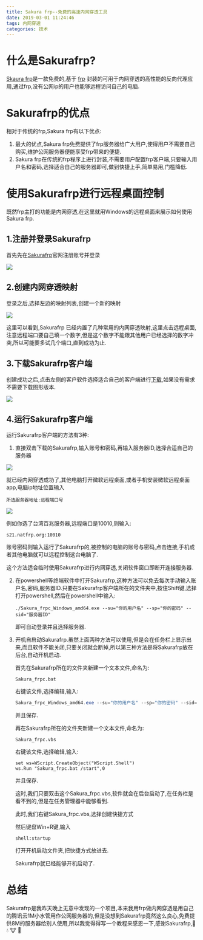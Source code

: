 ```yaml
---
title: Sakura frp--免费的高速内网穿透工具
date: 2019-03-01 11:24:46
tags: 内网穿透
categories: 技术
---
```


# 什么是Sakurafrp?

[Skaura frp](https://www.natfrp.org)是一款免费的,基于 [frp](https://github.com/fatedier/frp) 封装的可用于内网穿透的高性能的反向代理应用,通过frp,没有公网ip的用户也能够远程访问自己的电脑.

<!-- more -->

# Sakurafrp的优点

相对于传统的frp,Sakura frp有以下优点:

1. 最大的优点,Sakura frp免费提供了frp服务器给广大用户,使得用户不需要自己购买,维护公网服务器便能享受frp带来的便捷.
2. Sakura frp在传统的frp程序上进行封装,不需要用户配置frp客户端,只要输入用户名和密码,选择适合自己的服务器即可,做到快捷上手,简单易用,门槛降低.

# 使用Sakurafrp进行远程桌面控制

既然frp主打的功能是内网穿透,在这里就用Windows的远程桌面来展示如何使用Sakura frp.

## 1.注册并登录Sakurafrp

首先先在[Sakurafrp](https://www.natfrp.org)官网注册账号并登录

![](https://i.loli.net/2019/03/01/5c7951fdd3276.png)

## 2.创建内网穿透映射

登录之后,选择左边的映射列表,创建一个新的映射

![](https://i.loli.net/2019/03/01/5c795275e01ad.png)

这里可以看到,Sakurafrp 已经内置了几种常用的内网穿透映射,这里点击远程桌面,注意远程端口要自己填一个数字,但是这个数字不能跟其他用户已经选择的数字冲突,所以可能要多试几个端口,直到成功为止.

## 3.下载Sakurafrp客户端

创建成功之后,点击左侧的客户软件选择适合自己的客户端进行[下载](https://s1.tcotp.cn/cdn/SakurafrpClient-2.3/Sakura_frpc_Windows_amd64.exe),如果没有需求不需要下载图形版本.

![](https://i.loli.net/2019/03/01/5c79537c0ba50.png)

## 4.运行Sakurafrp客户端

运行Sakurafrp客户端的方法有3种:

1. 直接双击下载的Sakurafrp,输入账号和密码,再输入服务器ID,选择合适自己的服务器

![](https://i.loli.net/2019/03/01/5c79555656732.png)

就已经内网穿透成功了,其他电脑打开微软远程桌面,或者手机安装微软远程桌面app,电脑ip地址位置输入

```
所选服务器地址:远程端口号
```

![](https://i.loli.net/2019/03/02/5c795d2a2f194.png)

例如你选了台湾百兆服务器,远程端口是10010,则输入:

```
s21.natfrp.org:10010
```

账号密码则输入运行了Sakurafrp的,被控制的电脑的账号与密码,点击连接,手机或者其他电脑就可以远程控制这台电脑了.

这个方法适合临时使用Sakurafrp进行内网穿透,关闭软件窗口即断开连接服务器.

2. 在powershell等终端软件中打开Sakurafrp,这种方法可以免去每次手动输入账户名,密码,服务器ID.只要在Sakurafrp客户端所在的文件夹中,按住Shift键,选择打开powershell,然后在powershell中输入:

   ```
   ./Sakura_frpc_Windows_amd64.exe --su="你的用户名" --sp="你的密码" --sid="服务器ID"
   ```

   即可自动登录并且选择服务器.

3. 开机自启动Sakurafrp.虽然上面两种方法可以使用,但是会在任务栏上显示出来,而且软件不能关闭,只要关闭就会断掉,所以第三种方法是将Sakurafrp放在后台,自动开机启动.

   首先在Sakurafrp所在的文件夹新建一个文本文件,命名为:

   ```
   Sakura_frpc.bat
   ```

   右键该文件,选择编辑,输入:

   ```powershell
   Sakura_frpc_Windows_amd64.exe --su="你的用户名" --sp="你的密码" --sid="服务器ID"
   ```

   并且保存.

   再在Sakurafrp所在的文件夹新建一个文本文件,命名为:

   ```
   Sakura_frpc.vbs
   ```
   右键该文件,选择编辑,输入:

   ```vbscript
   set ws=WScript.CreateObject("WScript.Shell") 
   ws.Run "Sakura_frpc.bat /start",0
   ```

   并且保存.

   这时,我们只要双击这个Sakura_frpc.vbs,软件就会在后台启动了,在任务栏是看不到的,但是在任务管理器中能够看到.

   此时,我们右键Sakura_frpc.vbs,选择创建快捷方式

   然后键盘Win+R键,输入

   ```
   shell:startup
   ```

   打开开机启动文件夹,把快捷方式放进去.

   Sakurafrp就已经能够开机启动了.

# 总结

Sakurafrp是我昨天晚上无意中发现的一个项目,本来我用frp做内网穿透是用自己的腾讯云1M小水管用作公网服务器的,但是没想到Sakurafrp竟然这么良心,免费提供8M的服务器给别人使用,所以我觉得得写一个教程来感恩一下,感谢Sakurafrp,💉 💧 🐮 🍺

